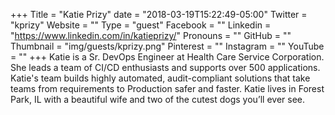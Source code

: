 +++
Title = "Katie Prizy"
date = "2018-03-19T15:22:49-05:00"
Twitter = "kprizy"
Website = ""
Type = "guest"
Facebook = ""
Linkedin = "https://www.linkedin.com/in/katieprizy/"
Pronouns = ""
GitHub = ""
Thumbnail = "img/guests/kprizy.png"
Pinterest = ""
Instagram = ""
YouTube = ""
+++
Katie is a Sr. DevOps Engineer at Health Care Service Corporation. She leads a team of CI/CD enthusiasts and supports over 500 applications. Katie's team builds highly automated, audit-compliant solutions that take teams from requirements to Production safer and faster. Katie lives in Forest Park, IL with a beautiful wife and two of the cutest dogs you’ll ever see. 

